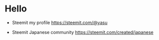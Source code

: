 # Hello 

* Steemit my profile 
https://steemit.com/@yasu

* Steemit Japanese community 
https://steemit.com/created/japanese
